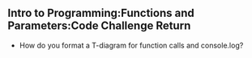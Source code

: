 ## Intro to Programming:Functions and Parameters:Code Challenge Return
- How do you format a T-diagram for function calls and console.log?